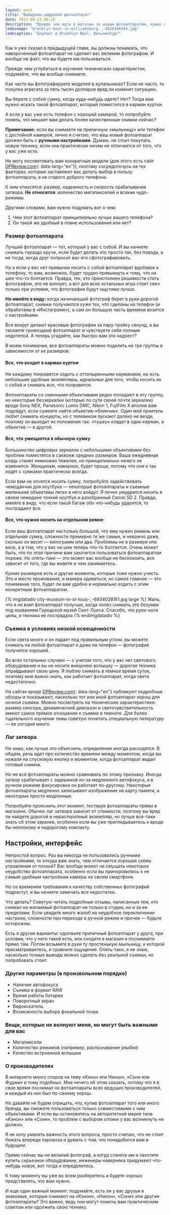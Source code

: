 ```yaml
---
layout: post
title: "Выбираем цифровой фотоаппарат"
date: 2012-06-23 00:15
description: "Прежде чем идти в магазин за новым фотоаппаратом, нужно кое в чем разобраться"
ledeimage: "brooklyn-bowl-in-williamsburg-_-4828440344.jpg"
ledecaption: "Боулинг в Brooklyn Bowl, Вильямсбург"
---
```


Как я уже сказал в предыдущей главе, вы должны понимать, что навороченный фотоаппарат не сделает вас великим фотографом. И вообще не факт, что вы будете им пользоваться.

Прежде чем углубиться в изучение технических характеристик, подумайте, *что* вы вообще снимаете.

Как часто вы фотографируете моделей в купальниках? Если не часто, то покупка агрегата за пять тысяч долларов вряд ли изменит ситуацию.

Вы берете с собой сумку, когда куда-нибудь идете? Нет? Тогда вам нужно искать такой фотоаппарат, который поместится в карман куртки.

А если у вас уже есть телефон с хорошей камерой, то попробуйте понять, что мешает вам делать более качественные снимки сейчас?

**Примечание:** если вы снимаете на приличную «мыльницу» или телефон с достойной камерой, лично я считаю, что ваш новый фотоаппарат должен быть с **ручными настройками**. Думаю, не стоит покупать новую технику, если она практически ничем не отличается от того, что у вас уже есть.

Не могу посоветовать вам конкретные модели (для этого есть сайт [DPReview.com](http://dpreview.com "На английском языке"){: data-lang="en"}), поэтому сосредоточусь на тех факторах, которые заставляют вас делать выбор в пользу фотоаппарата, а не старого доброго телефона.

К ним относятся: размер, надежность и скорость срабатывания затвора. **Не относятся:** количество мегапикселей и всякие чудо-режимы.

Другими словами, вам нужно подумать вот о чем:

1. Чем этот фотоаппарат *принципиально лучше* вашего телефона?
2. Он такой же *удобный* в плане использования или нет?

### Размер фотоаппарата

Лучший фотоаппарат — тот, который у вас с собой. И вы начнете снимать гораздо круче, если будет делать это просто так, без повода, а не тогда, когда друг попросит вас его сфотографировать.

Ну а если у вас нет привычки носить с собой фотоаппарат вдобавок к телефону, то вам, возможно, будет трудно привыкнуть к тому, что на шее что-то болтается. Правда, тех, кто преисполнен решимости стать фотографом, это не волнует, а вот для всех остальных игра стоит свеч только при условии, что фотографии будут *ощутимо лучше*.

**Но имейте в виду:** когда начинающий фотограф берет в руки дорогой фотоаппарат, снимки получаются хуже тех, что сделаны на телефон (и обработаны в «Инстаграме»), а сам он большую часть времени возится с настройками.

Все вокруг делают красивые фотографии за пару-тройку секунд, а вы таскаете громоздкий фотоаппарат и чувствуете себя полным недотепой. А теперь угадайте, как быстро вам это надоест?

В моем понимании, все фотоаппараты можно поделить на три группы в зависимости от их размеров:

#### Все, что входит в карман куртки

Не каждому понравится ходить с оттопыренными карманами, но есть небольшие удобные экземпляры, идеальные для того, чтобы носить их с собой и снимать все, что понравится.

Фотоаппараты со сменными объективами редко попадают в эту группу, но некоторые беззеркалки (которые по сути своей почти зеркалки) вроде Sony NEX, Panasonic Lumix DMC, Nikon 1, FujiFilm X вполне вам подойдут, если сумеете найти объектив-«блинчик». Один мой приятель любит снимать концерты, но с телевиком пускают далеко не везде, поэтому он выходит из положения так: «тушку» кладет в один карман, а объектив — в другой.

#### Все, что умещается в обычную сумку

Большинство цифровых зеркалок с небольшими объективами без проблем поместятся в саквояж средних размеров. Ваша ежедневная кладь станет немножко тяжелее, но принципиально ничего не изменится. Женщинам, наверное, будет проще, потому что они и так ходят с сумками практически всегда.

Если вам не хочется носить сумку, попробуйте задействовать чемоданчик для ноутбука — некоторые фотоаппараты и съемные маленькие объективы легко в него войдут. Я лично умудрялся носить в своем чемодане тонкий ноутбук и разобранный Canon 5D 2. Правда, имейте в виду, что если такой багаж обо что-нибудь ударится, то пострадают все.

#### Все, что нужно носить на отдельном ремне

Если ваш фотоаппарат настолько большой, что ему нужен ремень или отдельная сумка, сложности примерно те же самые, и неважно даже, сколько он весит — килограмм или два. Проблемы не в размере или весе, а в том, что у вас на шее теперь что-то болтается. Очень может быть, что по этой причине вам захочется пользоваться фотоаппаратом пореже. Но опять-таки — это может вас вообще не беспокоить, все зависит от того, где вы живете и чем занимаетесь.

Кроме размеров есть и другие моменты, которые тоже нужно учесть. Это и место проживания, и манера одеваться, но самое главное — это понимание того, будет ли вам удобно и нормально ходить с этим конкретным фотоаппаратом.

{% imgdatadiv city-museum-in-st-louis-_-6934028161.jpg large %}
    Жаль, что я не взял фотоаппарат получше, когда полез снимать это безумие под названием Городской музей Сент-Луиса. Спасибо, что руки-ноги целы, и техника не пострадала
{% endimgdatadiv %}

### Съемка в условиях низкой освещенности

Если света много и он падает под правильным углом, вы можете снимать на любой фотоаппарат и даже на телефон — фотография получится хорошей.

Во всех остальных случаях — с учетом того, что у вас нет светового оборудования и вы не носите внешнюю вспышку — дорогая техника оправдывают свою цену. Я люблю снимать в темное время суток, поэтому мне важно знать, как работает фотоаппарат, когда света недостаточно.

На сайтах вроде [DPReview.com](http://dpreview.com "На английском языке"){: data-lang="en"} публикуют подробные обзоры и показывают, насколько тот или иной фотоаппарат хорош для ночной съемки. Можно посмотреть на технические характеристики: размер сенсора, динамический диапазон и светочувствительность имеют самое прямое отношение к съемке в темноте. Для более тщательного изучения темы советую почитать специальную литературу — ее сегодня много.

### Лаг затвора

Не знаю, как лучше это объяснить, определения иногда расходятся. В общем, речь идет про количество времени между моментом, когда вы нажали на спусковую кнопку и моментом, когда фотоаппарат выдал готовый снимок.

Но не все фотоаппараты можно сравнивать по этому признаку. Иногда затвор срабатывает с задержкой из-за медленного автофокуса, а в ручном режиме фокусировки он работает по-другому. Некоторые фотоаппараты медленно записывают изображение на карту памяти, а некоторые просто медленные.

Попробуйте прояснить этот момент, тестируя фотоаппараты прямо в магазине. Обычно лаг затвора зависит от стоимости, поэтому вы вряд ли найдете дорогой и нерасторопный экземпляр, но лучше все-таки знать об этом заранее, особенно если вы уже приглядываетесь к вроде бы неплохому и недорогому компакту.

## Настройки, интерфейс

Непростой вопрос. Раз вы никогда не пользовались ручными настройками, то откуда вам знать, чем отличается хорошая схема управления от плохой? Вас вообще может не смущать некоторое неудобство фотоаппарата, особенно если вы приноровились к не самым удобным настройкам камеры на своем смартфоне.

Но со временем требования к качеству собственных фотографий подрастут, и вы начнете замечать все недостатки.

Что делать? Советую читать подробные отзывы, написанные тем, кто снимал на желаемый фотоаппарат не только в студии, но и за ее пределами. Если увидите много жалоб на неудобное переключение настроек, сложности при переходе в ручной режим и прочее — будьте осторожны.

Есть и другие варианты: одолжите приличный фотоаппарат у друга, при условии, что у него такой есть, или сходите в магазин и поснимайте прямо там. Потом возьмите в руки ту простенькую мыльницу, к которой присматриваетесь, и сравните ощущения. Опять-таки, я не знаю, насколько точные выводы можно сделать без реальной съемки, но попробовать стоит.

### Другие параметры (в произвольном порядке)

* Наличие автофокуса
* Съемка в формат RAW
* Время работы батареи
* Поворотный экран
* Видоискатель
* Возможность выбора фокальной точки

### Вещи, которые не волнуют меня, но могут быть важными для вас
* Мегапиксели
* Количество режимов (например, распознавание улыбки)
* Качество встроенной вспышки

### О производителях

В интернете много споров на тему «Кэнон или Никон», «Сони или Фуджи» и тому подобных. Мне нечего об этом сказать, потому что я в свое время поснимал на фотоаппараты всех ведущих производителей, и каждый из них был по-своему хорош.

Но давайте не будем отрицать, что, купив фотоаппарат того или иного бренда, вы сможете пользоваться только совместимыми с ним объективами. И если вы остановитесь на авторитетной марке типа «Кэнон» или «Сони», то проблем с выбором оптики у вас возникнуть не должно.

Я не хочу умалять важность этого вопроса, просто считаю, что не стоит бежать впереди паровоза и думать о том, что понадобится вам *в будущем*.

Прямо сейчас вы не великий фотограф, а когда станете им и захотите купить серьезное оборудование, инженеры наверняка придумают что-нибудь новое, вот тогда и определитесь.

К тому моменту вы уже во всем разберетесь и будете хорошо представлять, что вам нужно.

И еще один важный момент: подумайте, есть ли у вас друзья и знакомые, которые снимают на «Кэнон», «Никон», «Сони» или другие фотоаппараты? Это важно, ведь они могут помочь вам практическим советом или одолжить свою технику.

